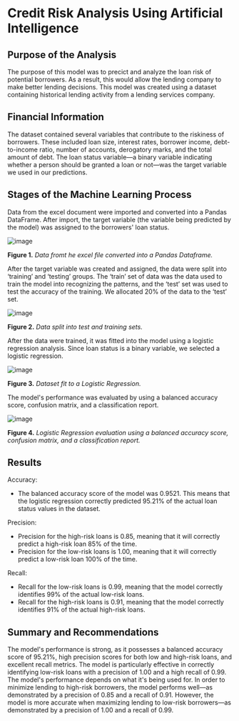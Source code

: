 # Credit Risk Analysis Using Artificial Intelligence

## Purpose of the Analysis
The purpose of this model was to precict and analyze the loan risk of potential borrowers. As a result, this would allow the lending company to make better lending decisions. This model was created using a dataset containing historical lending activity from a lending services company.

## Financial Information
The dataset contained several variables that contribute to the riskiness of borrowers. These included loan size, interest rates, borrower income, debt-to-income ratio, number of accounts, derogatory marks, and the total amount of debt. The loan status variable—a binary variable indicating whether a person should be granted a loan or not—was the target variable we used in our predictions.

## Stages of the Machine Learning Process
Data from the excel document were imported and converted into a Pandas DataFrame. After import, the target variable (the variable being predicted by the model) was assigned to the borrowers' loan status. 

![image](https://github.com/nicholaishaw/credit-risk-classification/assets/135463220/5e0e9730-ba7a-4900-b563-0f9f42d1a181)

**Figure 1.** *Data fromt he excel file converted into a Pandas Dataframe.*

After the target variable was created and assigned, the data were split into ‘training’ and ‘testing’ groups. The ‘train’ set of data was the data used to train the model into recognizing the patterns, and the ‘test’ set was used to test the accuracy of the training. We allocated 20% of the data to the ‘test’ set.

![image](https://github.com/nicholaishaw/credit-risk-classification/assets/135463220/951271c2-10f1-4514-97a1-878f1d1dec36)

**Figure 2.** *Data split into test and training sets.*

After the data were trained, it was fitted into the model using a logistic regression analysis. Since loan status is a binary variable, we selected a logistic regression.

![image](https://github.com/nicholaishaw/credit-risk-classification/assets/135463220/0c9022a1-fe49-4345-a672-0515fe0fac6f)

**Figure 3.** *Dataset fit to a Logistic Regression.*

The model's performance was evaluated by using a balanced accuracy score, confusion matrix, and a classification report.

![image](https://github.com/nicholaishaw/credit-risk-classification/assets/135463220/387decc2-da8a-46ac-ace9-0eb06a4e6c42)

**Figure 4.** *Logistic Regression evaluation using a balanced accuracy score, confusion matrix, and a classification report.*


## Results

Accuracy:
* The balanced accuracy score of the model was 0.9521. This means that the logistic regression correctly predicted 95.21% of the actual loan status values in the dataset.

Precision:
* Precision for the high-risk loans is 0.85, meaning that it will correctly predict a high-risk loan 85% of the time.
* Precision for the low-risk loans is 1.00, meaning that it will correctly predict a low-risk loan 100% of the time.

Recall:
* Recall for the low-risk loans is 0.99, meaning that the model correctly identifies 99% of the actual low-risk loans.
* Recall for the high-risk loans is 0.91, meaning that the model correctly identifies 91% of the actual high-risk loans.

## Summary and Recommendations

The model's performance is strong, as it possesses a balanced accuracy score of 95.21%, high precision scores for both low and high-risk loans, and excellent recall metrics. The model is particularly effective in correctly identifying low-risk loans with a precision of 1.00 and a high recall of 0.99.
The model's performance depends on what it's being used for. In order to minimize lending to high-risk borrowers, the model performs well—as demonstrated by a precision of 0.85 and a recall of 0.91. However, the model is more accurate when maximizing lending to low-risk borrowers—as demonstrated by a precision of 1.00 and a recall of 0.99.
